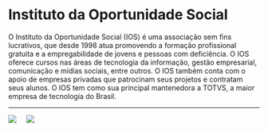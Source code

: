 # Instituto da Oportunidade Social

O Instituto da Oportunidade Social (IOS) é uma associação sem fins lucrativos, que desde 1998 atua promovendo a formação profissional gratuita e a empregabilidade de jovens e pessoas com deficiência. O IOS oferece cursos nas áreas de tecnologia da informação, gestão empresarial, comunicação e mídias sociais, entre outros. O IOS também conta com o apoio de empresas privadas que patrocinam seus projetos e contratam seus alunos.
O IOS tem como sua principal mantenedora a TOTVS, a maior empresa de tecnologia do Brasil. <hr>

<a href="https://ios.org.br/"><img src="https://ios.org.br/wp-content/uploads/2021/01/logo-istituto-oportunidade-social.svg"></a> &nbsp; &nbsp;
<a href="https://www.totvs.com/"><img src="https://www.totvs.com/wp-content/uploads/2019/09/logo.png"></a>
